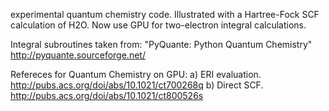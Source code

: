 experimental quantum chemistry code.
Illustrated with a Hartree-Fock SCF calculation of H2O.
Now use GPU for two-electron integral calculations.

Integral subroutines taken from:
"PyQuante: Python Quantum Chemistry"
http://pyquante.sourceforge.net/

Refereces for Quantum Chemistry on GPU:
a) ERI evaluation. http://pubs.acs.org/doi/abs/10.1021/ct700268q
b) Direct SCF. http://pubs.acs.org/doi/abs/10.1021/ct800526s
